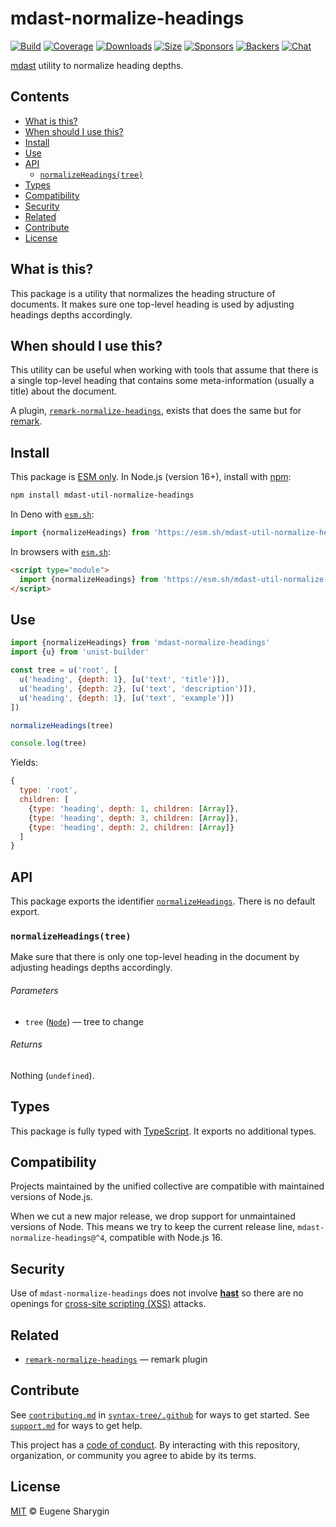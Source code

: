 # mdast-normalize-headings

[![Build][build-badge]][build]
[![Coverage][coverage-badge]][coverage]
[![Downloads][downloads-badge]][downloads]
[![Size][size-badge]][size]
[![Sponsors][sponsors-badge]][collective]
[![Backers][backers-badge]][collective]
[![Chat][chat-badge]][chat]

[mdast][] utility to normalize heading depths.

## Contents

*   [What is this?](#what-is-this)
*   [When should I use this?](#when-should-i-use-this)
*   [Install](#install)
*   [Use](#use)
*   [API](#api)
    *   [`normalizeHeadings(tree)`](#normalizeheadingstree)
*   [Types](#types)
*   [Compatibility](#compatibility)
*   [Security](#security)
*   [Related](#related)
*   [Contribute](#contribute)
*   [License](#license)

## What is this?

This package is a utility that normalizes the heading structure of documents.
It makes sure one top-level heading is used by adjusting headings depths
accordingly.

## When should I use this?

This utility can be useful when working with tools that assume that there is a
single top-level heading that contains some meta-information (usually a title)
about the document.

A plugin, [`remark-normalize-headings`][remark-normalize-headings], exists that
does the same but for [remark][].

## Install

This package is [ESM only][esm].
In Node.js (version 16+), install with [npm][]:

```sh
npm install mdast-util-normalize-headings
```

In Deno with [`esm.sh`][esmsh]:

```js
import {normalizeHeadings} from 'https://esm.sh/mdast-util-normalize-headings@3'
```

In browsers with [`esm.sh`][esmsh]:

```html
<script type="module">
  import {normalizeHeadings} from 'https://esm.sh/mdast-util-normalize-headings@3?bundle'
</script>
```

## Use

```js
import {normalizeHeadings} from 'mdast-normalize-headings'
import {u} from 'unist-builder'

const tree = u('root', [
  u('heading', {depth: 1}, [u('text', 'title')]),
  u('heading', {depth: 2}, [u('text', 'description')]),
  u('heading', {depth: 1}, [u('text', 'example')])
])

normalizeHeadings(tree)

console.log(tree)
```

Yields:

```js
{
  type: 'root',
  children: [
    {type: 'heading', depth: 1, children: [Array]},
    {type: 'heading', depth: 3, children: [Array]},
    {type: 'heading', depth: 2, children: [Array]}
  ]
}
```

## API

This package exports the identifier
[`normalizeHeadings`][api-normalizeheadings].
There is no default export.

### `normalizeHeadings(tree)`

Make sure that there is only one top-level heading in the document by adjusting
headings depths accordingly.

###### Parameters

*   `tree` ([`Node`][node])
    — tree to change

###### Returns

Nothing (`undefined`).

## Types

This package is fully typed with [TypeScript][].
It exports no additional types.

## Compatibility

Projects maintained by the unified collective are compatible with maintained
versions of Node.js.

When we cut a new major release, we drop support for unmaintained versions of
Node.
This means we try to keep the current release line,
`mdast-normalize-headings@^4`, compatible with Node.js 16.

## Security

Use of `mdast-normalize-headings` does not involve **[hast][]** so there are no
openings for [cross-site scripting (XSS)][xss] attacks.

## Related

*   [`remark-normalize-headings`][remark-normalize-headings]
    — remark plugin

## Contribute

See [`contributing.md`][contributing] in [`syntax-tree/.github`][health] for
ways to get started.
See [`support.md`][support] for ways to get help.

This project has a [code of conduct][coc].
By interacting with this repository, organization, or community you agree to
abide by its terms.

## License

[MIT][license] © Eugene Sharygin

<!-- Definitions -->

[build-badge]: https://github.com/syntax-tree/mdast-normalize-headings/workflows/main/badge.svg

[build]: https://github.com/syntax-tree/mdast-normalize-headings/actions

[coverage-badge]: https://img.shields.io/codecov/c/github/syntax-tree/mdast-normalize-headings.svg

[coverage]: https://codecov.io/github/syntax-tree/mdast-normalize-headings

[downloads-badge]: https://img.shields.io/npm/dm/mdast-normalize-headings.svg

[downloads]: https://www.npmjs.com/package/mdast-normalize-headings

[size-badge]: https://img.shields.io/badge/dynamic/json?label=minzipped%20size&query=$.size.compressedSize&url=https://deno.bundlejs.com/?q=mdast-normalize-headings

[size]: https://bundlejs.com/?q=mdast-normalize-headings

[sponsors-badge]: https://opencollective.com/unified/sponsors/badge.svg

[backers-badge]: https://opencollective.com/unified/backers/badge.svg

[collective]: https://opencollective.com/unified

[chat-badge]: https://img.shields.io/badge/chat-discussions-success.svg

[chat]: https://github.com/syntax-tree/unist/discussions

[npm]: https://docs.npmjs.com/cli/install

[esm]: https://gist.github.com/sindresorhus/a39789f98801d908bbc7ff3ecc99d99c

[esmsh]: https://esm.sh

[typescript]: https://www.typescriptlang.org

[license]: license

[health]: https://github.com/syntax-tree/.github

[contributing]: https://github.com/syntax-tree/.github/blob/main/contributing.md

[support]: https://github.com/syntax-tree/.github/blob/main/support.md

[coc]: https://github.com/syntax-tree/.github/blob/main/code-of-conduct.md

[xss]: https://en.wikipedia.org/wiki/Cross-site_scripting

[hast]: https://github.com/syntax-tree/hast

[mdast]: https://github.com/syntax-tree/mdast

[node]: https://github.com/syntax-tree/mdast#node

[remark]: https://github.com/remarkjs/remark

[remark-normalize-headings]: https://github.com/remarkjs/remark-normalize-headings

[api-normalizeheadings]: #normalizeheadingstree
